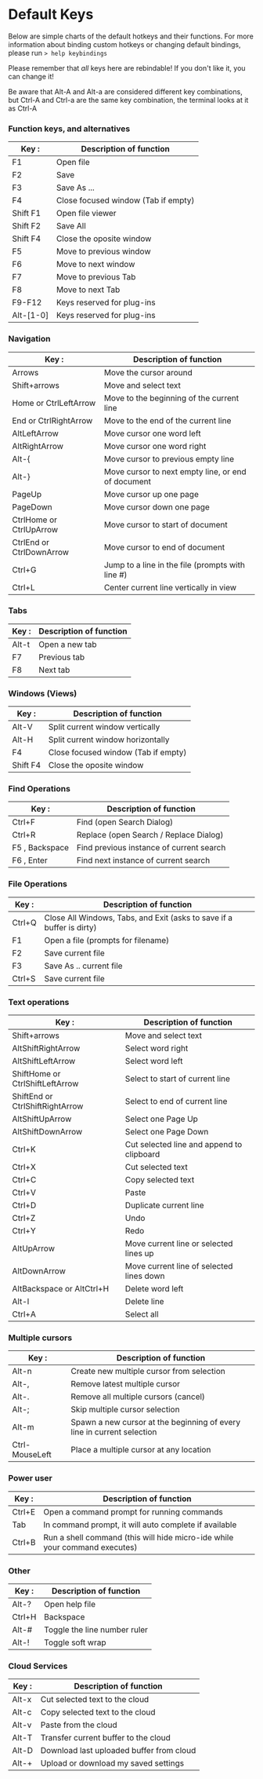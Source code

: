 # Default Keys

Below are simple charts of the default hotkeys and their functions. For more
information about binding custom hotkeys or changing default bindings, please
run `> help keybindings`

Please remember that *all* keys here are rebindable! If you don't like it, you
can change it!

Be aware that Alt-A and Alt-a are considered different key combinations, but
Ctrl-A and Ctrl-a are the same key combination, the terminal looks at it as
Ctrl-A

### Function keys, and alternatives

| Key       :| Description of function                  |
|------------|------------------------------------------|
| F1         | Open file                                |
| F2         | Save                                     |
| F3         | Save As ...                              |
| F4         | Close focused window (Tab if empty)      |
| Shift F1   | Open file viewer                         |
| Shift F2   | Save All                                 |
| Shift F4   | Close the oposite window                 |
| F5         | Move to previous window                  |
| F6         | Move to next window                      |
| F7         | Move to previous Tab                     |
| F8         | Move to next Tab                         |
| F9-F12     | Keys reserved for plug-ins               |
| Alt-[1-0]  | Keys reserved for plug-ins               |

### Navigation

| Key                      :| Description of function                              |
|---------------------------|------------------------------------------------------|
| Arrows                    | Move the cursor around                               |
| Shift+arrows              | Move and select text                                 |
| Home or CtrlLeftArrow     | Move to the beginning of the current line            |
| End or CtrlRightArrow     | Move to the end of the current line                  |
| AltLeftArrow              | Move cursor one word left                            |
| AltRightArrow             | Move cursor one word right                           |
| Alt-{                     | Move cursor to previous empty line                   |
| Alt-}                     | Move cursor to next empty line, or end of document   |
| PageUp                    | Move cursor up one page                              |
| PageDown                  | Move cursor down one page                            |
| CtrlHome or CtrlUpArrow   | Move cursor to start of document                     |
| CtrlEnd or CtrlDownArrow  | Move cursor to end of document                       |
| Ctrl+G                    | Jump to a line in the file (prompts with line #)     |
| Ctrl+L                    | Center current line vertically in view               |

### Tabs

| Key   :| Description of function   |
|--------|---------------------------|
| Alt-t  | Open a new tab            |
| F7     | Previous tab              |
| F8     | Next tab                  |

### Windows (Views)

| Key     :| Description of function             |
|----------|-------------------------------------|
| Alt-V    | Split current window vertically     |
| Alt-H    | Split current window horizontally   |
| F4       | Close focused window (Tab if empty) |
| Shift F4 | Close the oposite window            |

### Find Operations

| Key             :| Description of function                   |
|------------------|-------------------------------------------|
| Ctrl+F           | Find (open Search Dialog)                 |
| Ctrl+R           | Replace (open Search / Replace Dialog)    |
| F5 , Backspace   | Find previous instance of current search  |
| F6 , Enter       | Find next instance of current search      |

### File Operations

| Key   :| Description of function                                               |
|--------|-----------------------------------------------------------------------|
| Ctrl+Q | Close All Windows, Tabs, and Exit (asks to save if a buffer is dirty) |
| F1     | Open a file (prompts for filename)                                    |
| F2     | Save current file                                                     |
| F3     | Save As .. current file                                               |
| Ctrl+S | Save current file                                                     |

### Text operations

| Key                              :| Description of function                   |
|-----------------------------------|-------------------------------------------|
| Shift+arrows                      | Move and select text                      |
| AltShiftRightArrow                | Select word right                         |
| AltShiftLeftArrow                 | Select word left                          |
| ShiftHome or CtrlShiftLeftArrow   | Select to start of current line           |
| ShiftEnd or CtrlShiftRightArrow   | Select to end of current line             |
| AltShiftUpArrow                   | Select one Page Up                        |
| AltShiftDownArrow                 | Select one Page Down                      |
| Ctrl+K                            | Cut selected line and append to clipboard |
| Ctrl+X                            | Cut selected text                         |
| Ctrl+C                            | Copy selected text                        |
| Ctrl+V                            | Paste                                     |
| Ctrl+D                            | Duplicate current line                    |
| Ctrl+Z                            | Undo                                      |
| Ctrl+Y                            | Redo                                      |
| AltUpArrow                        | Move current line or selected lines up    |
| AltDownArrow                      | Move current line of selected lines down  |
| AltBackspace or AltCtrl+H         | Delete word left                          |
| Alt-l                             | Delete line                               |
| Ctrl+A                            | Select all                                |

### Multiple cursors

| Key           :| Description of function                                               |
|----------------|-----------------------------------------------------------------------|
| Alt-n          | Create new multiple cursor from selection                             |
| Alt-,          | Remove latest multiple cursor                                         |
| Alt-.          | Remove all multiple cursors (cancel)                                  |
| Alt-;          | Skip multiple cursor selection                                        |
| Alt-m          | Spawn a new cursor at the beginning of every line in current selection|
| Ctrl-MouseLeft | Place a multiple cursor at any location                               |

### Power user

| Key   :| Description of function                                                   |
|--------|---------------------------------------------------------------------------|
| Ctrl+E | Open a command prompt for running commands                                |
| Tab    | In command prompt, it will auto complete if available                     |
| Ctrl+B | Run a shell command (this will hide micro-ide while your command executes)|

### Other

| Key   :| Description of function                    |
|--------|--------------------------------------------|
| Alt-?  | Open help file                             |
| Ctrl+H | Backspace                                  |
| Alt-#  | Toggle the line number ruler               |
| Alt-!  | Toggle soft wrap                           |

### Cloud Services

| Key   :| Description of function                   |
|--------|-------------------------------------------|
| Alt-x  | Cut selected text to the cloud            |
| Alt-c  | Copy selected text to the cloud           |
| Alt-v  | Paste from the cloud                      |
| Alt-T  | Transfer current buffer to the cloud      |
| Alt-D  | Download last uploaded buffer from cloud  |
| Alt-+  | Upload or download my saved settings      |
